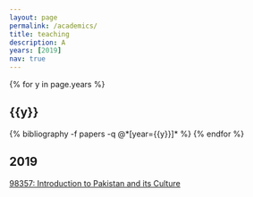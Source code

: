 ```yaml
---
layout: page
permalink: /academics/
title: teaching
description: A 
years: [2019]
nav: true
---
```


<div class="publications">

{% for y in page.years %}
  <h2 class="year">{{y}}</h2>
  {% bibliography -f papers -q @*[year={{y}}]* %}
{% endfor %}

</div>


<div class="teaching">

  <h2 class="year">2019</h2>
 <a href=https://www.coursicle.com/cmu/courses/STU/98357/> 98357: Introduction to Pakistan and its Culture </a>
</div>
